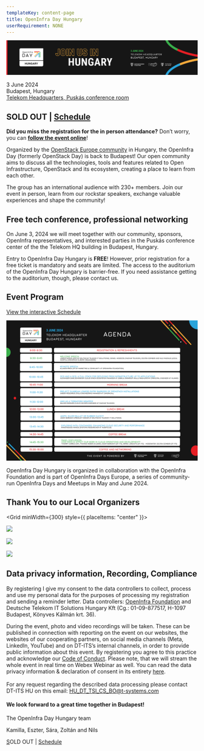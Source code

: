 ```yaml
---
templateKey: content-page
title: OpenInfra Day Hungary
userRequirement: NONE
---
```

![](landing-page-banner_3_2980x540.png)

3 June 2024\
Budapest, Hungary[](https://wing.hu/en/project/telekom-hq)\
[Telekom Headquarters, Puskás conference room](https://maps.app.goo.gl/gF5tefAANj1q3zrh8)[](https://oideurope2024.openinfra.dev/#registration=1) 

## [](https://oideurope2024.openinfra.dev/#registration=1)[](https://oideurope2024.openinfra.dev/#registration=1)SOLD OUT | [Schedule](https://oideurope2024.openinfra.dev/a/schedule#view=calendar&track=472)

**Did you miss the registration for the in person attendance?** Don’t worry, you can **[follow the event online](https://dtag.webex.com/dtag-en/j.php?MTID=m1e258339d345b77324091a01d13dc39b)**! [](https://dtag.webex.com/dtag-en/j.php?MTID=m1e258339d345b77324091a01d13dc39b)

Organized by the [OpenStack Europe
community](https://www.meetup.com/openstack-europe/) in Hungary, the
OpenInfra Day (formerly OpenStack Day) is back to Budapest! Our open
community aims to discuss all the technologies, tools and features
related to Open Infrastructure, OpenStack and its ecosystem, creating
a place to learn from each other.

The group has an international audience with 230+ members. Join our event in person, learn from our rockstar speakers, exchange valuable experiences and
shape the community!

## Free tech conference, professional networking

On June 3, 2024 we will meet together with our community, sponsors,
OpenInfra representatives, and interested parties in the Puskás
conference center of the the Telekom HQ building in Budapest, Hungary.

Entry to OpenInfra Day Hungary is **FREE**! However, prior registration
for a free ticket is mandatory and seats are limited. The access to the
auditorium of the OpenInfra Day Hungary is barrier-free. If you need
assistance getting to the auditorium, though, please contact us.

## Event Program

[View the interactive Schedule](https://oideurope2024.openinfra.dev/a/schedule#view=calendar&track=472)

![](agenda_2.png)

OpenInfra Day Hungary is organized in collaboration with the OpenInfra
Foundation and is part of OpenInfra Days Europe, a series of
community-run OpenInfra Days and Meetups in May and June 2024.

## Thank You to our Local Organizers

<Grid minWidth={300} style={{ placeItems: "center" }}>

![](https://object-storage-ca-ymq-1.vexxhost.net/swift/v1/6e4619c416ff4bd19e1c087f27a43eea/www-assets-prod/1T1-DT-ITS-New-RGB-p2.png)

![](https://object-storage-ca-ymq-1.vexxhost.net/swift/v1/6e4619c416ff4bd19e1c087f27a43eea/www-assets-prod/OpenStackEU.png)

![](https://object-storage-ca-ymq-1.vexxhost.net/swift/v1/6e4619c416ff4bd19e1c087f27a43eea/www-assets-prod/T-logo-claim-rgb-k2.png)

</Grid>

## Data privacy information, Recording, Compliance

By registering I give my consent to the data controllers to collect, process and use my personal data for the purposes of processing my registration and sending a reminder letter. Data controllers: [OpenInfra Foundation](https://openinfra.dev/privacy-policy) and Deutsche Telekom IT Solutions Hungary Kft (Cg.: 01-09-877517, H-1097 Budapest, Könyves Kálmán krt. 36).

During the event, photo and video recordings will be taken. These can be published in connection with reporting on the event on our websites, the websites of our cooperating partners, on social media channels (Meta, LinkedIn, YouTube) and on DT-ITS’s internal channels, in order to provide public information about this event. By registering you agree to this practice and acknowledge our [Code of Conduct](https://openinfra.dev/legal/code-of-conduct). Please note, that we will stream the whole event in real time on Webex Webinar as well. You can read the data privacy information & declaration of consent in its entirety [here](<https://web.tresorit.com/l/8Og4D#gIyXb9aNsAmwTiKHxEKvhA >).\
\
For any request regarding the described data processing please contact DT-ITS HU on this email: [HU_DT_TSI_CS_BO@t-systems.com](mailto:HU_DT_TSI_CS_BO@t-systems.com)

#### We look forward to a great time together in Budapest!

The OpenInfra Day Hungary team

Kamilla, Eszter, Sára, Zoltán and Nils 

[S](https://oideurope2024.openinfra.dev/#registration=1)OLD OUT |
[Schedule](https://oideurope2024.openinfra.dev/a/schedule#view=calendar&track=472)